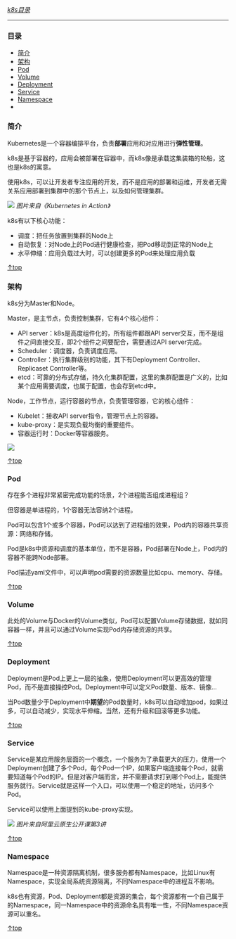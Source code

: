 [*k8s目录*](https://github.com/Shitaibin/notes/tree/master/kubernetes#%E7%9B%AE%E5%BD%95)

----

### 目录

- [简介](#简介)
- [架构](#架构)
- [Pod](#Pod)
- [Volume](#Volume)
- [Deployment](#Deployment)
- [Service](#Service)
- [Namespace](#Namespace)
- [](#)

### 简介

Kubernetes是一个容器编排平台，负责**部署**应用和对应用进行**弹性管理**。

k8s是基于容器的，应用会被部署在容器中，而k8s像是承载这集装箱的轮船，这也是k8s的寓意。

使用k8s，可以让开发者专注应用的开发，而不是应用的部署和运维，开发者无需关系应用部署到集群中的那个节点上，以及如何管理集群。

![](http://img.lessisbetter.site/k8s-concept.png)
*图片来自《Kubernetes in Action》*

k8s有以下核心功能：
- 调度：把任务放置到集群的Node上
- 自动恢复：对Node上的Pod进行健康检查，把Pod移动到正常的Node上
- 水平伸缩：应用负载过大时，可以创建更多的Pod来处理应用负载

[↑top](#目录)

### 架构

k8s分为Master和Node。

Master，是主节点，负责控制集群，它有4个核心组件：
- API server：k8s是高度组件化的，所有组件都跟API server交互，而不是组件之间直接交互，即2个组件之间要配合，需要通过API server完成。
- Scheduler：调度器，负责调度应用。
- Controller：执行集群级别的功能，其下有Deployment Controller、Replicaset Controller等。
- etcd：可靠的分布式存储，持久化集群配置，这里的集群配置是广义的，比如某个应用需要调度，也属于配置，也会存到etcd中。

Node，工作节点，运行容器的节点，负责管理容器，它的核心组件：
- Kubelet：接收API server指令，管理节点上的容器。
- kube-proxy：是实现负载均衡的重要组件。
- 容器运行时：Docker等容器服务。

![](http://img.lessisbetter.site/k8s-arch.png)

[↑top](#目录)

### Pod

存在多个进程非常紧密完成功能的场景，2个进程能否组成进程组？

但容器是单进程的，1个容器无法容纳2个进程。

Pod可以包含1个或多个容器，Pod可以达到了进程组的效果，Pod内的容器共享资源：网络和存储。

Pod是k8s中资源和调度的基本单位，而不是容器，Pod部署在Node上，Pod内的容器不能跨Node部署。

Pod描述yaml文件中，可以声明pod需要的资源数量比如cpu、memory、存储。

[↑top](#目录)

### Volume

此处的Volume与Docker的Volume类似，Pod可以配置Volume存储数据，就如同容器一样，并且可以通过Volume实现Pod内存储资源的共享。

[↑top](#目录)

### Deployment

Deployment是Pod上更上一层的抽象，使用Deployment可以更高效的管理Pod，而不是直接操控Pod。Deployment中可以定义Pod数量、版本、镜像...

当Pod数量少于Deployment中**期望**的Pod数量时，k8s可以自动增加pod，如果过多，可以自动减少，实现水平伸缩。当然，还有升级和回滚等更多功能。

[↑top](#目录)

### Service

Service是某应用服务层面的一个概念，一个服务为了承载更大的压力，使用一个Deployment创建了多个Pod，每个Pod一个IP，如果客户端连接每个Pod，就需要知道每个Pod的IP。但是对客户端而言，并不需要请求打到哪个Pod上，能提供服务就行。Service就是这样一个入口，可以使用一个稳定的地址，访问多个Pod。

Service可以使用上面提到的kube-proxy实现。

![](http://img.lessisbetter.site/k8s-service.png)
*图片来自阿里云原生公开课第3讲*

[↑top](#目录)

### Namespace

Namespace是一种资源隔离机制，很多服务都有Namespace，比如Linux有Namespace，实现全局系统资源隔离，不同Namespace中的进程互不影响。

k8s也有资源，Pod、Deployment都是资源的集合，每个资源都有一个自己属于的Namespace，同一Namespace中的资源命名具有唯一性，不同Namespace资源可以重名。

[↑top](#目录)

